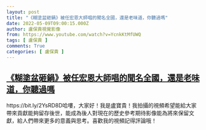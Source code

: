 ```yaml
---
layout: post
title: "《糊塗盆砸鍋》被任宏恩大師唱的聞名全國，還是老味道，你聽過嗎"
date: 2022-05-09T09:00:15.000Z
author: 盧保貴視覺影像
from: https://www.youtube.com/watch?v=YcnkKtMfUWQ
tags: [ 盧保貴 ]
comments: True
categories: [ 盧保貴 ]
---
```

<!--1652086815000-->
[《糊塗盆砸鍋》被任宏恩大師唱的聞名全國，還是老味道，你聽過嗎](https://www.youtube.com/watch?v=YcnkKtMfUWQ)
------

<div>
https://bit.ly/2YsRD8D哈嘍，大家好！我是盧寶貴！我拍攝的視頻希望能給大家帶來貢獻能夠留存後世，能成為後人對現在的歷史參考期待影像能為將來保留文獻，給人們帶來更多的意義與思考。喜歡我的視頻記得評論哦！
</div>
